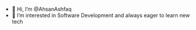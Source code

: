 - 👋 Hi, I’m @AhsanAshfaq
- 👀 I’m interested in Software Development and always eager to learn new tech

<!---
AhsanAshfaq/AhsanAshfaq is a ✨ special ✨ repository because its `README.md` (this file) appears on your GitHub profile.
You can click the Preview link to take a look at your changes.
--->
